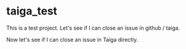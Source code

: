 # taiga_test

This is a test project. Let's see if I can close an issue in github / taiga.

Now let's see if I can close an issue in Taiga directly.

